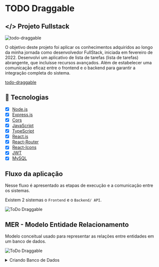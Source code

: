 # TODO Draggable

## </> Projeto Fullstack

![todo-draggable](https://github.com/filho-flavio/ToDoFullStack/assets/113551879/44edde66-e594-49ef-a48c-3c3d159d03b7)

O objetivo deste projeto foi aplicar os conhecimentos adquiridos ao longo da minha jornada como desenvolvedor FullStack, iniciada em fevereiro de 2022.
Desenvolvi um aplicativo de lista de tarefas (lista de tarefas) abrangente, que incluísse recursos avançados. Além de estabelecer uma comunicação eficaz entre o frontend e o backend para garantir a integração completa do sistema.

[todo-draggable](https://github.com/filho-flavio/ToDoFullStack/assets/113551879/fe33bb62-2205-4076-aa28-5999137f9210)

## :rocket: Tecnologias

- [x] [Node.js](https://nodejs.org)
- [x] [Express.js](https://expressjs.com/pt-br/)
- [x] [Cors](https://www.npmjs.com/package/cors)
- [x] [JavaScript](https://developer.mozilla.org/pt-BR/docs/Web/JavaScript)
- [x] [TypeScript](https://www.typescriptlang.org)
- [x] [React.js](https://react.dev/)
- [x] [React-Router](https://reactrouter.com/en/main)
- [x] [React-Icons](https://react-icons.github.io/react-icons/)
- [x] [JWT](https://jwt.io/)
- [x] [MySQL](https://www.mysql.com/)

## Fluxo da aplicação

Nesse fluxo é apresentado as etapas de execução e a comunicação entre os sistemas.

Existem 2 sistemas o `Frontend` e o `Backend/ API`.

![ToDo Draggable](https://github.com/filho-flavio/ToDoFullStack/assets/113551879/2f7a49a8-00d2-4a91-b378-1cf187bfbd84)


  ## MER - Modelo Entidade Relacionamento
  Modelo conceitual usado para representar as relações entre entidades em um banco de dados.
  
  ![ToDo Draggable](https://github.com/filho-flavio/ToDoFullStack/assets/113551879/9c3b6c0c-9bdc-4e9e-b637-6ab6e0eb3145)

<details>
  <summary>Criando Banco de Dados</summary>
  
  ## Criando Banco de Dados

  ```
    create database todo;
  ```

  ### Criando tabelas do banco
  São três tabelas.
  Tabela tasks:
   ```
    CREATE TABLE tasks (
      id INT NOT NULL AUTO_INCREMENT,
      text TEXT,
      data_abertura DATETIME,
      schedule DATETIME,
      user_owner INT,
      assigned_to INT,
      list_id INT NOT NULL,
      position INT,
      PRIMARY KEY (id),
      INDEX fk_user_owner (user_owner),
      INDEX fk_assigned_to (assigned_to),
      CONSTRAINT fk_user_owner FOREIGN KEY (user_owner) REFERENCES users (id),
      CONSTRAINT fk_assigned_to FOREIGN KEY (assigned_to) REFERENCES users (id),
      CONSTRAINT fk_list_id FOREIGN KEY (list_id) REFERENCES tasks_list (list_id)
);
  ```

  Tabela tasks_list:
  ```
    CREATE TABLE tasks_list (
      list_id INT NOT NULL AUTO_INCREMENT,
      list_title VARCHAR(100) NOT NULL,
      qtd_tasks INT,
      list_user_owner INT,
      PRIMARY KEY (list_id),
      INDEX fk_list_user_owner (list_user_owner),
      CONSTRAINT fk_list_user_owner FOREIGN KEY (list_user_owner) REFERENCES users (id)
);
  ```

Tabela users:
 ```
  CREATE TABLE users (
    id INT NOT NULL AUTO_INCREMENT,
    fullName VARCHAR(255),
    username VARCHAR(255),
    password VARCHAR(255),
    gender VARCHAR(255),
    profilePic VARCHAR(255),
    backgroundColor VARCHAR(255),
    PRIMARY KEY (id)
);

 ```
</details>
